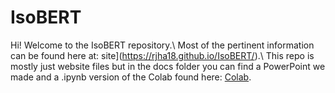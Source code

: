 # IsoBERT
Hi! Welcome to the IsoBERT repository.\\
Most of the pertinent information can be found here at: site](https://rjha18.github.io/IsoBERT/).\\
This repo is mostly just website files but in the docs folder you can find a PowerPoint we made and a .ipynb version of the Colab found here: [Colab](https://colab.research.google.com/drive/1-8NoW_xl11XPS_XkUOvzDlXLzuUnk3kk?usp=sharing).
